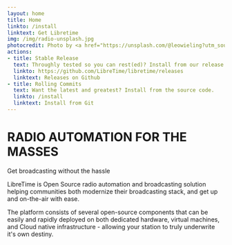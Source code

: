 ```yaml
---
layout: home
title: Home
linkto: /install
linktext: Get Libretime
img: /img/radio-unsplash.jpg
photocredit: Photo by <a href="https://unsplash.com/@leowieling?utm_source=unsplash&amp;utm_medium=referral&amp;utm_content=creditCopyText">Leo Wieling</a> on <a href="https://unsplash.com/s/photos/radio?utm_source=unsplash&amp;utm_medium=referral&amp;utm_content=creditCopyText">Unsplash</a>
actions:
- title: Stable Release
  text: Throughly tested so you can rest(ed)? Install from our release snapshots on Github.
  linkto: https://github.com/LibreTime/libretime/releases
  linktext: Releases on Github
- title: Rolling Commits
  text: Want the latest and greatest? Install from the source code.
  linkto: /install
  linktext: Install from Git
---
```


# RADIO AUTOMATION FOR THE MASSES

Get broadcasting without the hassle

LibreTime is Open Source radio automation and broadcasting solution helping communities both modernize their broadcasting stack, and get up and on-the-air with ease.

The platform consists of several open-source components that can be easily and rapidly deployed on both dedicated hardware, virtual machines, and Cloud native infrastructure - allowing your station to truly underwrite it's own destiny.